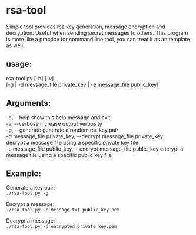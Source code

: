 # rsa-tool
Simple tool provides rsa key generation, message encryption and decryption. Useful when sending  secret messages to others. This program is more like a practice for command line tool, you can treat it as an template as well.

## usage:  
rsa-tool.py [-h] [-v]  
                   [-g | -d message_file private_key | -e message_file public_key]  

## Arguments:  

  -h, --help            show this help message and exit  
  -v, --verbose         increase output verbosity  
  -g, --generate        generate a random rsa key pair  
  -d message_file private_key, --decrypt message_file private_key  
                        decrypt a message file using a specific private key file  
  -e message_file public_key, --encrypt message_file public_key
                        encrypt a message file using a specific public key file
## Example:
Generate a key pair:  
`./rsa-tool.py -g`

Encrypt a message:  
`./rsa-tool.py -e message.txt public_key.pem`

Decrypt a message:  
`./rsa-tool.py -d encrypted private_key.pem`
